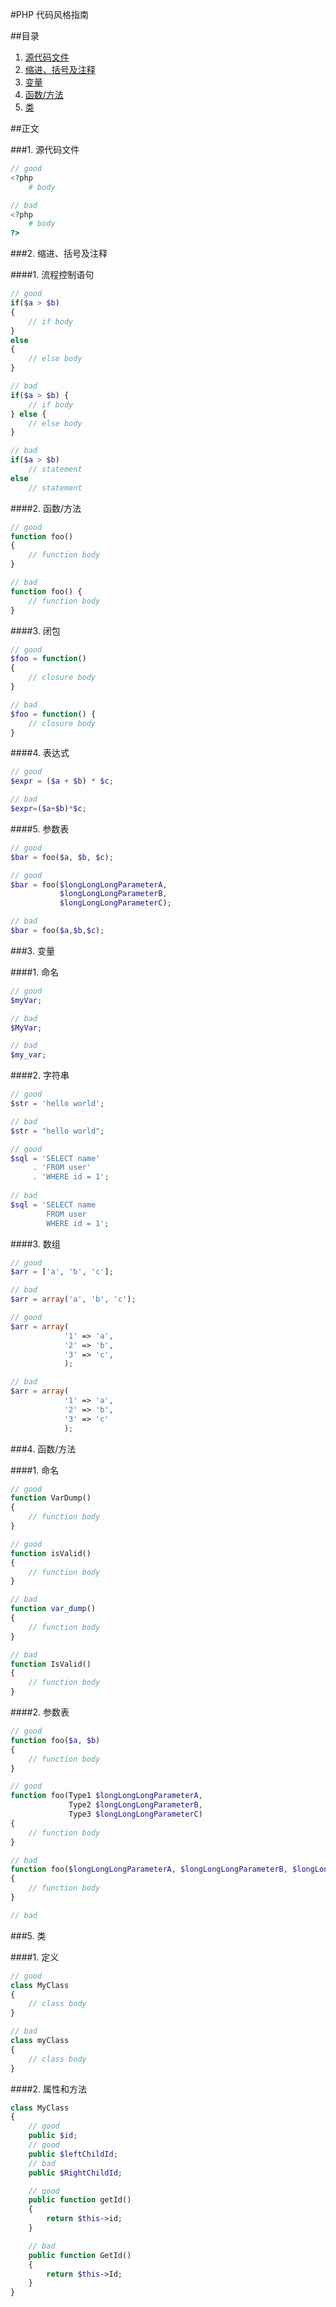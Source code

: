 #PHP 代码风格指南

##目录
1. [源代码文件](#1-源代码文件)
2. [缩进、括号及注释](#2-缩进、括号及注释)
3. [变量](#3-变量)
4. [函数/方法](#4-函数/方法)
5. [类](#5-类)

##正文

###1. 源代码文件
```php
// good
<?php
    # body

// bad
<?php
    # body
?>
```

###2. 缩进、括号及注释

####1. 流程控制语句
```php
// good
if($a > $b)
{
    // if body
} 
else 
{
    // else body
}

// bad
if($a > $b) {
    // if body
} else {
    // else body
}

// bad
if($a > $b)
    // statement
else
    // statement
```

####2. 函数/方法

```php
// good
function foo()
{
    // function body
}

// bad
function foo() {
    // function body
}
```

####3. 闭包

```php
// good
$foo = function()
{
    // closure body
}

// bad
$foo = function() {
    // closure body
}
```

####4. 表达式

```php
// good
$expr = ($a + $b) * $c;

// bad
$expr=($a+$b)*$c;
```

####5. 参数表

```php
// good
$bar = foo($a, $b, $c);

// good
$bar = foo($longLongLongParameterA,
           $longLongLongParameterB,
           $longLongLongParameterC);

// bad
$bar = foo($a,$b,$c);
```

###3. 变量

####1. 命名

```php
// good
$myVar;

// bad
$MyVar;

// bad
$my_var;
```
####2. 字符串

```php
// good
$str = 'hello world';

// bad
$str = "hello world";
```

```php
// good
$sql = 'SELECT name'
     . 'FROM user'
     . 'WHERE id = 1';
     
// bad
$sql = 'SELECT name
        FROM user
        WHERE id = 1';
```

####3. 数组

```php
// good
$arr = ['a', 'b', 'c'];

// bad
$arr = array('a', 'b', 'c');

// good
$arr = array(
            '1' => 'a',
            '2' => 'b',
            '3' => 'c',
            );

// bad
$arr = array(
            '1' => 'a',
            '2' => 'b',
            '3' => 'c'
            );

```

###4. 函数/方法

####1. 命名

```php
// good
function VarDump()
{
    // function body
}

// good
function isValid()
{
    // function body
}

// bad
function var_dump()
{
    // function body
}

// bad
function IsValid()
{
    // function body
}
```

####2. 参数表

```php
// good
function foo($a, $b)
{
    // function body
}

// good
function foo(Type1 $longLongLongParameterA,
             Type2 $longLongLongParameterB,
             Type3 $longLongLongParameterC)
{
    // function body
}

// bad
function foo($longLongLongParameterA, $longLongLongParameterB, $longLongLongParameterC)
{
    // function body
}

// bad
```

###5. 类

####1. 定义

```php
// good
class MyClass
{
    // class body
}

// bad
class myClass
{
    // class body
}
```
####2. 属性和方法

```php
class MyClass
{
    // good
    public $id;
    // good
    public $leftChildId;
    // bad
    public $RightChildId;

    // good
    public function getId()
    {
        return $this->id;
    }

    // bad
    public function GetId()
    {
        return $this->Id;
    }
}
```